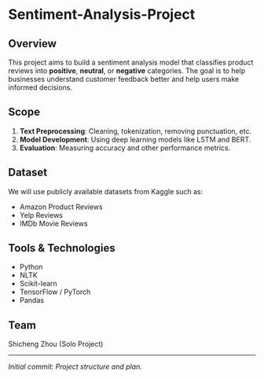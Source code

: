 # Sentiment-Analysis-Project

## Overview
This project aims to build a sentiment analysis model that classifies product reviews into **positive**, **neutral**, or **negative** categories. The goal is to help businesses understand customer feedback better and help users make informed decisions.

## Scope
1. **Text Preprocessing**: Cleaning, tokenization, removing punctuation, etc.
2. **Model Development**: Using deep learning models like LSTM and BERT.
3. **Evaluation**: Measuring accuracy and other performance metrics.

## Dataset
We will use publicly available datasets from Kaggle such as:
- Amazon Product Reviews
- Yelp Reviews
- IMDb Movie Reviews

## Tools & Technologies
- Python
- NLTK
- Scikit-learn
- TensorFlow / PyTorch
- Pandas

## Team
Shicheng Zhou (Solo Project)

---

*Initial commit: Project structure and plan.*
